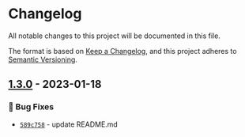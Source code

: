 # Changelog
All notable changes to this project will be documented in this file.

The format is based on [Keep a Changelog](https://keepachangelog.com/en/1.0.0/),
and this project adheres to [Semantic Versioning](https://semver.org/spec/v2.0.0.html).

## [1.3.0] - 2023-01-18
### :bug: Bug Fixes
- [`589c758`](https://github.com/clouddrove/terraform-aws-msk/commit/589c758536e2134b2c4aa3fd19823b34e5fd20c8) - update README.md


[1.3.0]: https://github.com/clouddrove/terraform-aws-msk/releases/tag/1.3.0